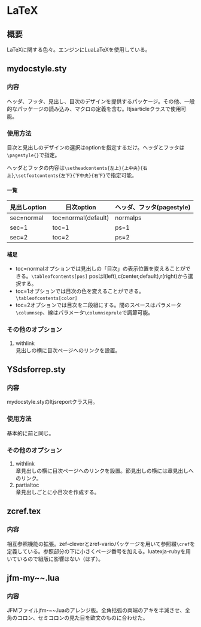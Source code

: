 # LaTeX
## 概要
LaTeXに関する色々。エンジンにLuaLaTeXを使用している。

## mydocstyle.sty
### 内容
ヘッダ、フッタ、見出し、目次のデザインを提供するパッケージ。その他、一般的なパッケージの読み込み、マクロの定義を含む。ltjsarticleクラスで使用可能。
### 使用方法
目次と見出しのデザインの選択はoptionを指定するだけ。ヘッダとフッタは`\pagestyle{}`で指定。

ヘッダとフッタの内容は`\setheadcontents{左上}{上中央}{右上}`,`\setfootcontents{左下}{下中央}{右下}`で指定可能。
#### 一覧
|見出しoption|目次option|ヘッダ、フッタ(pagestyle)|
|---|---|---|
|sec=normal|toc=normal(default)|normalps|
|sec=1|toc=1|ps=1|
|sec=2|toc=2|ps=2|
#### 補足
- toc=normalオプションでは見出しの「目次」の表示位置を変えることができる。`\tableofcontents[pos]`
posはl(left),c(center,default),r(right)から選択する。
- toc=1オプションでは目次の色を変えることができる。`\tableofcontents[color]`
- toc=2オプションでは目次を二段組にする。間のスペースはパラメータ`\columnsep`、線はパラメータ`\columnseprule`で調節可能。
### その他のオプション
1. withlink  
見出しの横に目次ページへのリンクを設置。

## YSdsforrep.sty
### 内容
mydocstyle.styのltjsreportクラス用。
### 使用方法
基本的に前と同じ。
### その他のオプション
1. withlink  
章見出しの横に目次ページへのリンクを設置。節見出しの横には章見出しへのリンク。
2. partialtoc  
章見出しごとに小目次を作成する。

## zcref.tex
### 内容
相互参照機能の拡張。zef-cleverとzref-varioパッケージを用いて参照綴`\cref`を定義している。参照部分の下に小さくページ番号を加える。luatexja-rubyを用いているので組版に影響はない（はず）。

## jfm-my~~.lua
### 内容
JFMファイルjfm-~~.luaのアレンジ版。全角括弧の両端のアキを半減させ、全角のコロン、セミコロンの見た目を欧文のものに合わせた。
